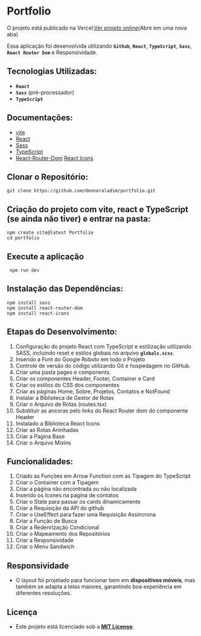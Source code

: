 
# Portfolio

O projeto está publicado na Vercel:[Ver projeto online]()(Abre em uma nova aba)

Essa aplicação foi desenvolvida utilizando **`Github`**, **`React`**, **`TypeScript`**, **`Sass`**, **`React Router Dom`** e Responsividade.

## Tecnologias Utilizadas:

- **`React`**  
- **`Sass`** (pré-processador)  
- **`TypeScript`**

## Documentações:

- [vite](https://vitejs.dev/)
- [React](https://react.dev/)
- [Sass](https://sass-lang.com/)
- [TypeScript](https://www.typescriptlang.org/)
- [React-Router-Dom](https://reactrouter.com/)
[React Icons](https://react-icons.github.io/react-icons/)

## Clonar o Repositório:

    git clone https://github.com/denneraladim/portfolio.git

 ## Criação do projeto com vite, react e TypeScript (se ainda não tiver) e entrar na pasta: 

    npm create vite@latest Portfolio
    cd portfolio

## Execute a aplicação

     npm run dev  

## Instalação das Dependências:
    npm install sass
    npm install react-router-dom
    npm install react-icons

## Etapas do Desenvolvimento:

1. Configuração do projeto React com TypeScript e estilização utilizando SASS, incluindo reset e estilos globais no arquivo **`globals.scss`**.
2. Inserido a Font do Google Roboto em todo o Projeto
3. Controle de versão do código utilizando Git e hospedagem no GitHub.
4. Criar uma pasta pages e components.
5. Criar os componentes Header, Footer, Container e Card
6. Criar os estilos do CSS dos componentes
7. Criar as páginas Home, Sobre, Projetos, Contatos e NotFound
8. Instalar a Biblioteca de Gestor de Rotas
9. Criar o Arquivo de Rotas (routes.tsx)
10. Substituir as ancoras pelo links do React Router dom do componente Header
11. Instalado a Biblioteca React Icons
12. Criar as Rotas Aninhadas
13. Criar a Pagina Base
14. Criar o Arquivo Mixins


## Funcionalidades:

1. Criado as Funções em Arrow Function com as Tipagem do TypeScript
2. Criar o Container com a Tipagem
3. Criar a página não encontrada ou não localizada
4. Inserido os Icones na pagina de contatos
5. Criar o State para passar os cards dinamicamente
6. Criar a Requisição da API do github
7. Criar o UseEffect para fazer uma Requisição Assincrona
8. Criar a Função de Busca
9. Criar a Redenrização Condicional
10. Criar o Mapeamento dos Repositórios
11. Criar a Responsividade
12. Criar o Menu Sandwich



##  Responsividade

- O layout foi projetado para funcionar bem em **dispositivos móveis**, mas também se adapta a telas maiores, garantindo boa experiência em diferentes resoluções.

## Licença

- Este projeto está licenciado sob a **[MIT License](LICENSE)**.

  


